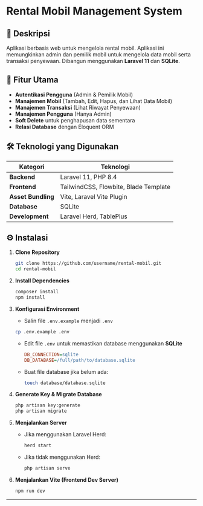 # Rental Mobil Management System

## 📌 Deskripsi

Aplikasi berbasis web untuk mengelola rental mobil. Aplikasi ini memungkinkan admin dan pemilik mobil untuk mengelola data mobil serta transaksi penyewaan. Dibangun menggunakan **Laravel 11** dan **SQLite**.

## 🚀 Fitur Utama

- **Autentikasi Pengguna** (Admin & Pemilik Mobil)
- **Manajemen Mobil** (Tambah, Edit, Hapus, dan Lihat Data Mobil)
- **Manajemen Transaksi** (Lihat Riwayat Penyewaan)
- **Manajemen Pengguna** (Hanya Admin)
- **Soft Delete** untuk penghapusan data sementara
- **Relasi Database** dengan Eloquent ORM

## 🛠️ Teknologi yang Digunakan

| **Kategori**       | **Teknologi**                         |
| ------------------ | ------------------------------------- |
| **Backend**        | Laravel 11, PHP 8.4                   |
| **Frontend**       | TailwindCSS, Flowbite, Blade Template |
| **Asset Bundling** | Vite, Laravel Vite Plugin             |
| **Database**       | SQLite                                |
| **Development**    | Laravel Herd, TablePlus               |

## ⚙️ Instalasi

1. **Clone Repository**

   ```bash
   git clone https://github.com/username/rental-mobil.git
   cd rental-mobil
   ```

2. **Install Dependencies**

   ```bash
   composer install
   npm install
   ```

3. **Konfigurasi Environment**

   - Salin file `.env.example` menjadi `.env`

   ```bash
   cp .env.example .env
   ```

   - Edit file `.env` untuk memastikan database menggunakan **SQLite**
     ```ini
     DB_CONNECTION=sqlite
     DB_DATABASE=/full/path/to/database.sqlite
     ```
   - Buat file database jika belum ada:
     ```bash
     touch database/database.sqlite
     ```

4. **Generate Key & Migrate Database**

   ```bash
   php artisan key:generate
   php artisan migrate
   ```

5. **Menjalankan Server**

   - Jika menggunakan Laravel Herd:
     ```bash
     herd start
     ```
   - Jika tidak menggunakan Herd:
     ```bash
     php artisan serve
     ```

6. **Menjalankan Vite (Frontend Dev Server)**

   ```bash
   npm run dev
   ```
---
